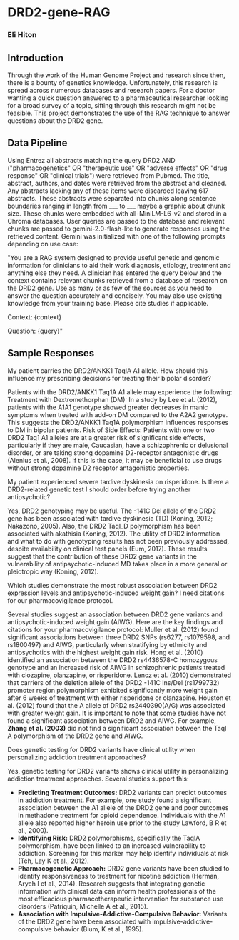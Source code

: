 # DRD2-gene-RAG
### Eli Hiton

## Introduction
Through the work of the Human Genome Project and research since then, there is a bounty of genetics knowledge. Unfortunately, this research is spread across numerous databases and research papers. For a doctor wanting a quick question answered to a pharmaceutical researcher looking for a broad survey of a topic, sifting through this research might not be feasible. This project demonstrates the use of the RAG technique to answer questions about the DRD2 gene.

## Data Pipeline
Using Entrez all abstracts matching the query DRD2 AND ("pharmacogenetics" OR "therapeutic use" OR "adverse effects" OR "drug response" OR "clinical trials") were retrieved from Pubmed. The title, abstract, authors, and dates were retrieved from the abstract and cleaned. Any abstracts lacking any of these items were discarded leaving 617 abstracts. These abstracts were separated into chunks along sentence boundaries ranging in length from ___ to ___ maybe a graphic about chunk size. These chunks were embedded with all-MiniLM-L6-v2 and stored in a Chroma databases. User queries are passed to the database and relevant chunks are passed to gemini-2.0-flash-lite to generate responses using the retrieved content. Gemini was initialized with one of the following prompts depending on use case:

"You are a RAG system designed to provide useful genetic and genomic information for clinicians to aid their work
diagnosis, etiology, treatment and anything else they need.
A clinician has entered the query below and the context contains relevant chunks retrieved from a database of research on the DRD2 gene. 
Use as many or as few of the sources as you need to answer the question accurately and concisely. You may also use existing knowledge from your training base.
Please cite studies if applicable.

Context: {context}

Question: {query}"

## Sample Responses
My patient carries the DRD2/ANKK1 TaqIA A1 allele. How should this influence my prescribing decisions for treating their bipolar disorder?

Patients with the DRD2/ANKK1 Taq1A A1 allele may experience the following:
Treatment with Dextromethorphan (DM): In a study by Lee et al. (2012), patients with the A1A1 genotype showed greater decreases in manic symptoms when treated with add-on DM compared to the A2A2 genotype. This suggests the DRD2/ANKK1 Taq1A polymorphism influences responses to DM in bipolar patients.
Risk of Side Effects: Patients with one or two DRD2 Taq1 A1 alleles are at a greater risk of significant side effects, particularly if they are male, Caucasian, have a schizophrenic or delusional disorder, or are taking strong dopamine D2-receptor antagonistic drugs (Alenius et al., 2008). If this is the case, it may be beneficial to use drugs without strong dopamine D2 receptor antagonistic properties.

My patient experienced severe tardive dyskinesia on risperidone. Is there a DRD2-related genetic test I should order before trying another antipsychotic?

Yes, DRD2 genotyping may be useful. The -141C Del allele of the DRD2 gene has been associated with tardive dyskinesia (TD) (Koning, 2012; Nakazono, 2005). Also, the DRD2 TaqI_D polymorphism has been associated with akathisia (Koning, 2012). The utility of DRD2 information and what to do with genotyping results has not been previously addressed, despite availability on clinical test panels (Eum, 2017). These results suggest that the contribution of these DRD2 gene variants in the vulnerability of antipsychotic-induced MD takes place in a more general or pleiotropic way (Koning, 2012).

Which studies demonstrate the most robust association between DRD2 expression levels and antipsychotic-induced weight gain? I need citations for our pharmacovigilance protocol.

Several studies suggest an association between DRD2 gene variants and antipsychotic-induced weight gain (AIWG). Here are the key findings and citations for your pharmacovigilance protocol:
Muller et al. (2012) found significant associations between three DRD2 SNPs (rs6277, rs1079598, and rs1800497) and AIWG, particularly when stratifying by ethnicity and antipsychotics with the highest weight gain risk.
Hong et al. (2010) identified an association between the DRD2 rs4436578-C homozygous genotype and an increased risk of AIWG in schizophrenic patients treated with clozapine, olanzapine, or risperidone.
Lencz et al. (2010) demonstrated that carriers of the deletion allele of the DRD2 -141C Ins/Del (rs1799732) promoter region polymorphism exhibited significantly more weight gain after 6 weeks of treatment with either risperidone or olanzapine.
Houston et al. (2012) found that the A allele of DRD2 rs2440390(A/G) was associated with greater weight gain.
It is important to note that some studies have not found a significant association between DRD2 and AIWG. For example, **Zhang et al. (2003)** did not find a significant association between the TaqI A polymorphism of the DRD2 gene and AIWG.


Does genetic testing for DRD2 variants have clinical utility when personalizing addiction treatment approaches?

Yes, genetic testing for DRD2 variants shows clinical utility in personalizing addiction treatment approaches. Several studies support this:

*   **Predicting Treatment Outcomes:** DRD2 variants can predict outcomes in addiction treatment. For example, one study found a significant association between the A1 allele of the DRD2 gene and poor outcomes in methadone treatment for opioid dependence. Individuals with the A1 allele also reported higher heroin use prior to the study Lawford, B R et al., 2000).
*   **Identifying Risk:** DRD2 polymorphisms, specifically the TaqIA polymorphism, have been linked to an increased vulnerability to addiction. Screening for this marker may help identify individuals at risk (Teh, Lay K et al., 2012).
*   **Pharmacogenetic Approach:** DRD2 gene variants have been studied to identify responsiveness to treatment for nicotine addiction (Herman, Aryeh I et al., 2014). Research suggests that integrating genetic information with clinical data can inform health professionals of the most efficacious pharmacotherapeutic intervention for substance use disorders (Patriquin, Michelle A et al., 2015).
*   **Association with Impulsive-Addictive-Compulsive Behavior:** Variants of the DRD2 gene have been associated with impulsive-addictive-compulsive behavior (Blum, K et al., 1995).
